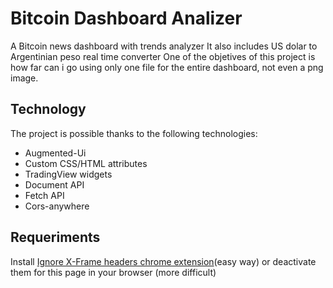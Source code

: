 # Bitcoin Dashboard Analizer
A Bitcoin news dashboard with trends analyzer
It also includes US dolar to Argentinian peso real time converter
One of the objetives of this project is how far can i go using only one file for the entire dashboard, not even a png image.

## Technology
The project is possible thanks to the following technologies:

* Augmented-Ui
* Custom CSS/HTML attributes
* TradingView widgets
* Document API
* Fetch API
* Cors-anywhere

## Requeriments
Install [Ignore X-Frame headers chrome extension](https://chrome.google.com/webstore/detail/ignore-x-frame-headers/gleekbfjekiniecknbkamfmkohkpodhe)(easy way) or deactivate them for this page in your browser (more difficult)

